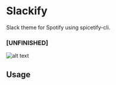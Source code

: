 # Slackify
Slack theme for Spotify using spicetify-cli. 

### [UNFINISHED]
![alt text](https://github.com/[ijohnpaul]/[Slackify]/blob/[master]/Slackify/screenshot.jpg?raw=true)

## Usage

